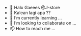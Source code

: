 - 👋 Halo Gaeees @J-store
- 👀 Kalean lagi apa ??
- 🌱 I’m currently learning ...
- 💞️ I’m looking to collaborate on ...
- 📫 How to reach me ...

<!---
J-store/J-store is a ✨ special ✨ repository because its `README.md` (this file) appears on your GitHub profile.
You can click the Preview link to take a look at your changes.
--->
